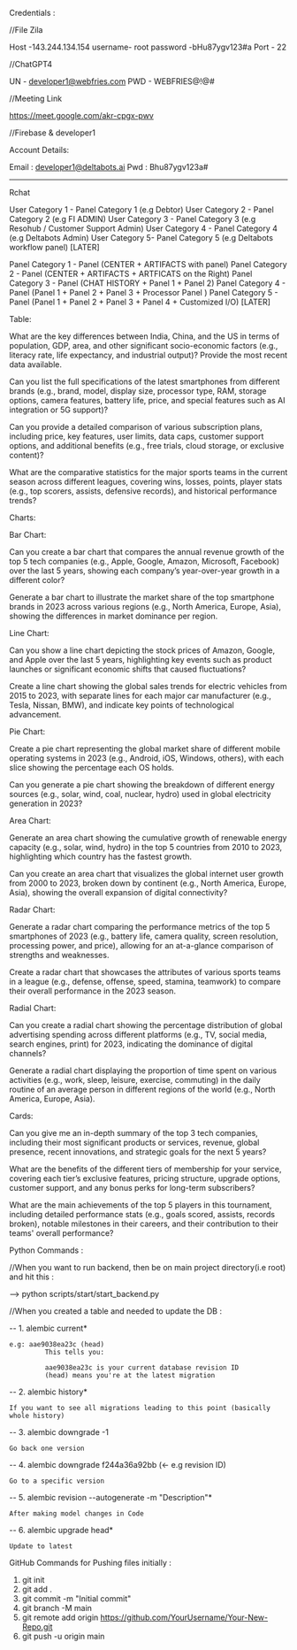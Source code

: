 Credentials :

//File Zila

Host -143.244.134.154
username- root
password -bHu87ygv123#a
Port - 22


//ChatGPT4

UN - developer1@webfries.com
PWD - WEBFRIES@!@#


//Meeting Link

https://meet.google.com/akr-cpgx-pwv


//Firebase & developer1

Account Details:

Email : developer1@deltabots.ai
Pwd : Bhu87ygv123a#

-------------------------------------------------------------------------------------------------------------------------


Rchat

User Category 1 - Panel Category 1 (e.g Debtor)
User Category 2 - Panel Category 2 (e.g FI ADMIN)
User Category 3 - Panel Category 3 (e.g Resohub / Customer Support Admin)
User Category 4 - Panel Category 4 (e.g Deltabots Admin)
User Category 5- Panel Category 5 (e.g Deltabots workflow panel) [LATER]



Panel Category 1 -  Panel (CENTER + ARTIFACTS with panel)
Panel Category 2 -  Panel (CENTER + ARTIFACTS  + ARTFICATS on the Right)
Panel Category 3 -  Panel (CHAT HISTORY + Panel 1 + Panel 2)
Panel Category 4 -  Panel (Panel 1 + Panel 2 + Panel 3 +  Processor Panel )
Panel Category 5 -  Panel (Panel 1 + Panel 2 + Panel 3 + Panel 4 + Customized I/O) [LATER]



Table:


What are the key differences between India, China, and the US in terms of population, GDP, area, and other significant socio-economic factors (e.g., literacy rate, life expectancy, and industrial output)? Provide the most recent data available.

Can you list the full specifications of the latest smartphones from different brands (e.g., brand, model, display size, processor type, RAM, storage options, camera features, battery life, price, and special features such as AI integration or 5G support)?

Can you provide a detailed comparison of various subscription plans, including price, key features, user limits, data caps, customer support options, and additional benefits (e.g., free trials, cloud storage, or exclusive content)?

What are the comparative statistics for the major sports teams in the current season across different leagues, covering wins, losses, points, player stats (e.g., top scorers, assists, defensive records), and historical performance trends?



Charts:


Bar Chart:


Can you create a bar chart that compares the annual revenue growth of the top 5 tech companies (e.g., Apple, Google, Amazon, Microsoft, Facebook) over the last 5 years, showing each company’s year-over-year growth in a different color?

Generate a bar chart to illustrate the market share of the top smartphone brands in 2023 across various regions (e.g., North America, Europe, Asia), showing the differences in market dominance per region.


Line Chart:


Can you show a line chart depicting the stock prices of Amazon, Google, and Apple over the last 5 years, highlighting key events such as product launches or significant economic shifts that caused fluctuations?

Create a line chart showing the global sales trends for electric vehicles from 2015 to 2023, with separate lines for each major car manufacturer (e.g., Tesla, Nissan, BMW), and indicate key points of technological advancement.



Pie Chart:


Create a pie chart representing the global market share of different mobile operating systems in 2023 (e.g., Android, iOS, Windows, others), with each slice showing the percentage each OS holds.

Can you generate a pie chart showing the breakdown of different energy sources (e.g., solar, wind, coal, nuclear, hydro) used in global electricity generation in 2023?


Area Chart:


Generate an area chart showing the cumulative growth of renewable energy capacity (e.g., solar, wind, hydro) in the top 5 countries from 2010 to 2023, highlighting which country has the fastest growth.

Can you create an area chart that visualizes the global internet user growth from 2000 to 2023, broken down by continent (e.g., North America, Europe, Asia), showing the overall expansion of digital connectivity?


Radar Chart:


Generate a radar chart comparing the performance metrics of the top 5 smartphones of 2023 (e.g., battery life, camera quality, screen resolution, processing power, and price), allowing for an at-a-glance comparison of strengths and weaknesses.

Create a radar chart that showcases the attributes of various sports teams in a league (e.g., defense, offense, speed, stamina, teamwork) to compare their overall performance in the 2023 season.


Radial Chart:


Can you create a radial chart showing the percentage distribution of global advertising spending across different platforms (e.g., TV, social media, search engines, print) for 2023, indicating the dominance of digital channels?

Generate a radial chart displaying the proportion of time spent on various activities (e.g., work, sleep, leisure, exercise, commuting) in the daily routine of an average person in different regions of the world (e.g., North America, Europe, Asia).



Cards:


Can you give me an in-depth summary of the top 3 tech companies, including their most significant products or services, revenue, global presence, recent innovations, and strategic goals for the next 5 years?

What are the benefits of the different tiers of membership for your service, covering each tier’s exclusive features, pricing structure, upgrade options, customer support, and any bonus perks for long-term subscribers?

What are the main achievements of the top 5 players in this tournament, including detailed performance stats (e.g., goals scored, assists, records broken), notable milestones in their careers, and their contribution to their teams' overall performance?



Python Commands :

//When you want to run backend, then be on main project directory(i.e root) and hit this :

-->  python scripts/start/start_backend.py



//When you created a table and needed to update the DB :

-- 1. alembic current*
	
	e.g: aae9038ea23c (head)
             This tells you:

             aae9038ea23c is your current database revision ID
             (head) means you're at the latest migration

-- 2. alembic history*

	If you want to see all migrations leading to this point (basically whole history)

-- 3. alembic downgrade -1

	Go back one version

-- 4. alembic downgrade f244a36a92bb (<- e.g revision ID)

	Go to a specific version

-- 5. alembic revision --autogenerate -m "Description"*
	
	After making model changes in Code

-- 6. alembic upgrade head*

	Update to latest






GitHub Commands for Pushing files initially :

1. git init
2. git add .
3. git commit -m "Initial commit"
4. git branch -M main
5. git remote add origin https://github.com/YourUsername/Your-New-Repo.git
6. git push -u origin main


